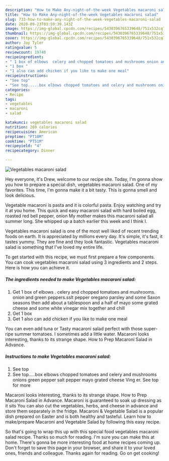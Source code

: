 ```yaml
---
description: "How to Make Any-night-of-the-week Vegetables macaroni salad"
title: "How to Make Any-night-of-the-week Vegetables macaroni salad"
slug: 733-how-to-make-any-night-of-the-week-vegetables-macaroni-salad
date: 2020-09-23T03:59:39.143Z
image: https://img-global.cpcdn.com/recipes/5430396765339648/751x532cq70/vegetables-macaroni-salad-recipe-main-photo.jpg
thumbnail: https://img-global.cpcdn.com/recipes/5430396765339648/751x532cq70/vegetables-macaroni-salad-recipe-main-photo.jpg
cover: https://img-global.cpcdn.com/recipes/5430396765339648/751x532cq70/vegetables-macaroni-salad-recipe-main-photo.jpg
author: Jay Tyler
ratingvalue: 5
reviewcount: 19740
recipeingredient:
- " 1 box of elbows  celery and chopped tomatoes and mushrooms onion and green pepperssslt pepper oregano parsley and some Saxon seasons then add about a tablespoon and a half of mayo some grated cheese and some white vinegar mix together and chill"
- "1 box "
- "1 also can add chicken if you like to make one meal"
recipeinstructions:
- "See top"
- "See top.....box elbows chopped tomatoes and celery and mushrooms onions green pepper salt pepper mayo grated cheese Ving er. See top for more"
categories:
- Recipe
tags:
- vegetables
- macaroni
- salad

katakunci: vegetables macaroni salad 
nutrition: 269 calories
recipecuisine: American
preptime: "PT10M"
cooktime: "PT51M"
recipeyield: "4"
recipecategory: Dinner

---
```



![Vegetables macaroni salad](https://img-global.cpcdn.com/recipes/5430396765339648/751x532cq70/vegetables-macaroni-salad-recipe-main-photo.jpg)

Hey everyone, it's Drew, welcome to our recipe site. Today, I'm gonna show you how to prepare a special dish, vegetables macaroni salad. One of my favorites. This time, I'm gonna make it a bit tasty. This is gonna smell and look delicious.

Vegetable macaroni is pasta and it is colorful pasta. Enjoy watching and try it at you home. This quick and easy macaroni salad with hard boiled egg, roasted red bell pepper, onion My mother makes this macaroni salad all summer long. She whipped up a batch earlier this week and I think I.

Vegetables macaroni salad is one of the most well liked of recent trending foods on earth. It is appreciated by millions every day. It's simple, it's fast, it tastes yummy. They are fine and they look fantastic. Vegetables macaroni salad is something that I've loved my entire life.


To get started with this recipe, we must first prepare a few components. You can cook vegetables macaroni salad using 3 ingredients and 2 steps. Here is how you can achieve it.

<!--inarticleads1-->

##### The ingredients needed to make Vegetables macaroni salad:

1. Get  1 box of elbows . celery and chopped tomatoes and mushrooms. onion and green peppers.sslt pepper oregano parsley and some Saxon seasons then add about a tablespoon and a half of mayo some grated cheese and some white vinegar mix together and chill
1. Get 1 box 
1. Get 1 also can add chicken if you like to make one meal


You can even add tuna or Tasty macaroni salad perfect with those super-ripe summer tomatoes. I sometimes add a little water. Macaroni looks interesting, thanks to its strange shape. How to Prep Macaroni Salad in Advance. 

<!--inarticleads2-->

##### Instructions to make Vegetables macaroni salad:

1. See top
1. See top.....box elbows chopped tomatoes and celery and mushrooms onions green pepper salt pepper mayo grated cheese Ving er. See top for more


Macaroni looks interesting, thanks to its strange shape. How to Prep Macaroni Salad in Advance. Macaroni is guaranteed to soak up dressing as it sits You can also cut the vegetables, herbs, and cheese in advance and store them separately in the fridge. Macaroni &amp; Vegetable Salad is a popular dish prepared on Easter and is both healthy and tasteful. Learn how to make/prepare Macaroni and Vegetable Salad by following this easy recipe. 

So that's going to wrap this up with this special food vegetables macaroni salad recipe. Thanks so much for reading. I'm sure you can make this at home. There's gonna be more interesting food at home recipes coming up. Don't forget to save this page in your browser, and share it to your loved ones, friends and colleague. Thanks again for reading. Go on get cooking!
